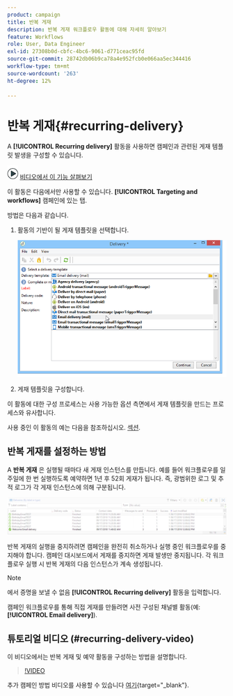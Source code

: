 ```yaml
---
product: campaign
title: 반복 게재
description: 반복 게재 워크플로우 활동에 대해 자세히 알아보기
feature: Workflows
role: User, Data Engineer
exl-id: 27308b0d-cbfc-4bc6-9061-d771ceac95fd
source-git-commit: 28742db06b9ca78a4e952fcb0e066aa5ec344416
workflow-type: tm+mt
source-wordcount: '263'
ht-degree: 12%

---
```


# 반복 게재{#recurring-delivery}



A **[!UICONTROL Recurring delivery]** 활동을 사용하면 캠페인과 관련된 게재 템플릿 발생을 구성할 수 있습니다.

![](assets/do-not-localize/how-to-video.png) [비디오에서 이 기능 살펴보기](#recurring-delivery-video)

이 활동은 다음에서만 사용할 수 있습니다. **[!UICONTROL Targeting and workflows]** 캠페인에 있는 탭.

방법은 다음과 같습니다.

1. 활동의 기반이 될 게재 템플릿을 선택합니다.

   ![](assets/recurring_delivery_001.png)

1. 게재 템플릿을 구성합니다.

이 활동에 대한 구성 프로세스는 사용 가능한 옵션 측면에서 게재 템플릿을 만드는 프로세스와 유사합니다.

사용 중인 이 활동의 예는 다음을 참조하십시오. [섹션](send-a-birthday-email.md#creating-a-recurring-delivery-in-a-targeting-workflow).

## 반복 게재를 설정하는 방법

A **반복 게재** 은 실행될 때마다 새 게재 인스턴스를 만듭니다. 예를 들어 워크플로우를 일주일에 한 번 실행하도록 예약하면 1년 후 52회 게재가 됩니다. 즉, 광범위한 로그 및 추적 로그가 각 게재 인스턴스에 의해 구분됩니다.

![반복 게재](assets/delivery_recurring.jpg)

반복 게재의 실행을 중지하려면 캠페인을 완전히 취소하거나 실행 중인 워크플로우를 중지해야 합니다. 캠페인 대시보드에서 게재를 중지하면 게재 발생만 중지됩니다. 각 워크플로우 실행 시 반복 게재의 다음 인스턴스가 계속 생성됩니다.

>[!NOTE]
>
>에서 증명을 보낼 수 없음 **[!UICONTROL Recurring delivery]** 활동을 입력합니다.
> 
>캠페인 워크플로우를 통해 직접 게재를 만들려면 사전 구성된 채널별 활동(예: **[!UICONTROL Email delivery]**).

## 튜토리얼 비디오 (#recurring-delivery-video)

이 비디오에서는 반복 게재 및 예약 활동을 구성하는 방법을 설명합니다.

>[!VIDEO](https://video.tv.adobe.com/v/25040?quality=12)

추가 캠페인 방법 비디오를 사용할 수 있습니다 [여기](https://experienceleague.adobe.com/docs/campaign-learn/tutorials/getting-started/introduction-to-adobe-campaign.html){target="_blank"}.
